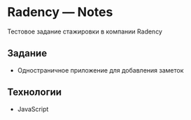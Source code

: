 # Radency — Notes
Тестовое задание стажировки в компании Radency


## Задание
- Одностраничное приложение для добавления заметок


## Технологии
- JavaScript